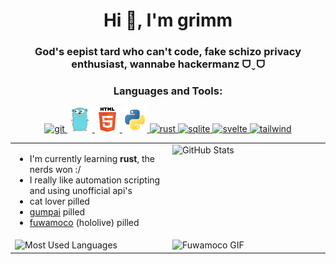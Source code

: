 <h1 align="center">Hi 👋, I'm grimm</h1>
<h3 align="center">God's eepist tard who can't code, fake schizo privacy enthusiast, wannabe hackermanz ᗜˬᗜ</h3>

<div align="center"> 
  <h3>Languages and Tools:</h3>
  <p>
    <a href="https://git-scm.com/" target="_blank" rel="noreferrer">
      <img src="https://www.vectorlogo.zone/logos/git-scm/git-scm-icon.svg" alt="git" width="40" height="40"/>
    </a>
    <a href="https://golang.org" target="_blank" rel="noreferrer">
      <img src="https://raw.githubusercontent.com/devicons/devicon/master/icons/go/go-original.svg" alt="go" width="40" height="40"/>
    </a>
    <a href="https://www.w3.org/html/" target="_blank" rel="noreferrer">
      <img src="https://raw.githubusercontent.com/devicons/devicon/master/icons/html5/html5-original-wordmark.svg" alt="html5" width="40" height="40"/>
    </a>
    <a href="https://www.python.org" target="_blank" rel="noreferrer">
      <img src="https://raw.githubusercontent.com/devicons/devicon/master/icons/python/python-original.svg" alt="python" width="40" height="40"/>
    </a>
    <a href="https://www.rust-lang.org" target="_blank" rel="noreferrer">
      <img src="https://rustacean.net/assets/rustacean-flat-happy.svg" alt="rust" width="40" height="40"/>
    </a>
    <a href="https://www.sqlite.org/" target="_blank" rel="noreferrer">
      <img src="https://www.vectorlogo.zone/logos/sqlite/sqlite-icon.svg" alt="sqlite" width="40" height="40"/>
    </a>
    <a href="https://svelte.dev" target="_blank" rel="noreferrer">
      <img src="https://upload.wikimedia.org/wikipedia/commons/1/1b/Svelte_Logo.svg" alt="svelte" width="40" height="40"/>
    </a>
    <a href="https://tailwindcss.com/" target="_blank" rel="noreferrer"> 
      <img src="https://www.vectorlogo.zone/logos/tailwindcss/tailwindcss-icon.svg" alt="tailwind" width="40" height="40"/> 
    </a> 
  </p>
</div>


<table>
  <tr>
    <td valign="top" width="50%">
      <ul>
        <li>I'm currently learning <strong>rust</strong>, the nerds won :/</li>
        <li>I really like automation scripting and using unofficial api's</li>
        <li>cat lover pilled</li>
        <li><a href="https://www.twitch.tv/gumpai_">gumpai</a> pilled</li>
        <li><a href="https://www.youtube.com/@FUWAMOCOch/streams">fuwamoco</a> (hololive) pilled</li>
      </ul>
    </td>
    <td valign="top" width="50%">
      <img src="https://github-readme-stats.vercel.app/api?username=fvckgrimm&show_icons=true&theme=dark&hide_border=true&bg_color=0D1117" alt="GitHub Stats" width="100%">
    </td>
  </tr>
  <tr>
    <td width="50%">
      <img src="https://github-readme-stats.vercel.app/api/top-langs/?username=fvckgrimm&theme=dark&hide_border=true&bg_color=0D1117" alt="Most Used Languages" width="100%">
    </td>
    <td width="50%">
      <img src="https://media1.tenor.com/m/PExYmRtYzzsAAAAd/fuwamoco-fuwawa.gif" alt="Fuwamoco GIF" width="100%">
    </td>
  </tr>
</table>



<!-- <p align="left"> <img src="https://komarev.com/ghpvc/?username=fvckgrimm&label=Profile%20views&color=0e75b6&style=flat" alt="fvckgrimm" /> </p> -->
<!--
**fvckgrimm/fvckgrimm** is a ✨ _special_ ✨ repository because its `README.md` (this file) appears on your GitHub profile.

Here are some ideas to get you started:

- 🔭 I’m currently working on ...
- 🌱 I’m currently learning ...
- 👯 I’m looking to collaborate on ...
- 🤔 I’m looking for help with ...
- 💬 Ask me about ...
- 📫 How to reach me: ...
- 😄 Pronouns: ...
- ⚡ Fun fact: ...
-->
